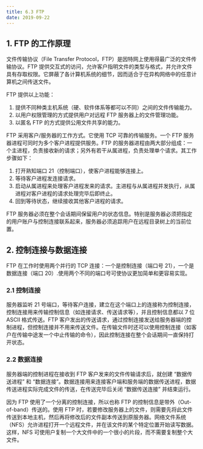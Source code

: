 ```yaml
---
title: 6.3 FTP
date: 2019-09-22
---
```


## 1. FTP 的工作原理

文件传输协议（File Transfer Protocol，FTP）是因特网上使用得最广泛的文件传输协议。FTP 提供交互式的访问，允许客户指明文件的类型与格式，并允许文件具有存取权限。它屏蔽了各计算机系统的细节，因而适合于在异构网络中的任意计算机之间传送文件。

FTP 提供以上功能：

1. 提供不同种类主机系统（硬、软件体系等都可以不同）之间的文件传输能力。
2. 以用户权限管理的方式提供用户对远程 FTP 服务器上的文件管理功能。
3. 以匿名 FTP 的方式提供公用文件共享的能力。

FTP 采用客户/服务器的工作方式。它使用 TCP 可靠的传输服务。一个 FTP 服务器进程可同时为多个客户进程提供服务。FTP 的服务器进程由两大部分组成：一个主进程，负责接收新的请求；另外有若干从属进程，负责处理单个请求。其工作步骤如下：

1. 打开熟知端口 21（控制端口），使客户进程能够连接上。
2. 等待客户进程发连接请求。
3. 启动从属进程来处理客户进程发来的请求。主进程与从属进程并发执行，从属进程对客户进程的请求处理完毕后即终止。
4. 回到等待状态，继续接收其他客户进程的请求。

FTP 服务器必须在整个会话期间保留用户的状态信息。特别是服务器必须把指定的用户账户与控制连接联系起来，服务器必须追踪用户在远程目录树上的当前位置。

## 2. 控制连接与数据连接

FTP 在工作时使用两个并行的 TCP 连接：一个是控制连接（端口号 21），一个是数据连接（端口 20）.使用两个不同的端口号可使协议更加简单和更容易实现。

### 2.1 控制连接

服务器监听 21 号端口，等待客户连接，建立在这个端口上的连接称为控制连接，控制连接用来传输控制信息（如连接请求、传送请求等），并且控制信息都以 7 位 ASCII 格式传送。FTP 客户发出的传送请求，通过控制连接发送给服务器端的控制进程，但控制连接并不用来传送文件。在传输文件时还可以使用控制连接（如客户在传输中途发一个中止传输的命令），因此控制连接在整个会话期间一直保持打开状态。

### 2.2 数据连接

服务器端的控制进程在接收到 FTP 客户发来的文件传输请求后，就创建 “数据传送进程” 和 “数据连接”。数据连接用来连接客户端和服务端的数据传送进程，数据传送进程实际完成文件的传送，在传送完毕后关闭 “数据传送连接” 并结束运行。

因为 FTP 使用了一个分离的控制连接，所以也称 FTP 的控制信息是带外（Out-of-band）传送的。使用 FTP 时，若要修改服务器上的文件，则需要先将此文件传送到本地主机，然后再将修改后的文件副本传送到原服务器。网络文件系统（NFS）允许进程打开一个远程文件，并在该文件的某个特定位置开始读写数据。这样，NFS 可使用户复制一个大文件中的一个很小的片段，而不需要复制整个大文件。

